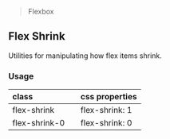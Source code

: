 > Flexbox

## Flex Shrink

Utilities for manipulating how flex items shrink.

### Usage

| class |  | css properties |
|:--|:--|:--|
| flex-shrink |  | flex-shrink: 1 |
| flex-shrink-0 |  | flex-shrink: 0 |
